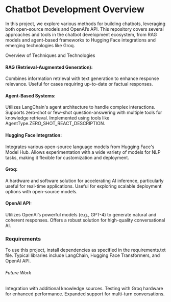 # Chatbot Development Overview
In this project, we explore various methods for building chatbots, leveraging both open-source models and OpenAI’s API. This repository covers several approaches and tools in the chatbot development ecosystem, from RAG models and agent-based frameworks to Hugging Face integrations and emerging technologies like Groq.

Overview of Techniques and Technologies
#### RAG (Retrieval-Augmented Generation):

Combines information retrieval with text generation to enhance response relevance.
Useful for cases requiring up-to-date or factual responses.
#### Agent-Based Systems:

Utilizes LangChain's agent architecture to handle complex interactions.
Supports zero-shot or few-shot question-answering with multiple tools for knowledge retrieval.
Implemented using tools like AgentType.ZERO_SHOT_REACT_DESCRIPTION.
#### Hugging Face Integration:

Integrates various open-source language models from Hugging Face's Model Hub.
Allows experimentation with a wide variety of models for NLP tasks, making it flexible for customization and deployment.
#### Groq:

A hardware and software solution for accelerating AI inference, particularly useful for real-time applications.
Useful for exploring scalable deployment options with open-source models.
#### OpenAI API:

Utilizes OpenAI’s powerful models (e.g., GPT-4) to generate natural and coherent responses.
Offers a robust solution for high-quality conversational AI.
### Requirements
To use this project, install dependencies as specified in the requirements.txt file. Typical libraries include LangChain, Hugging Face Transformers, and OpenAI API.


###### Future Work
Integration with additional knowledge sources.
Testing with Groq hardware for enhanced performance.
Expanded support for multi-turn conversations.

